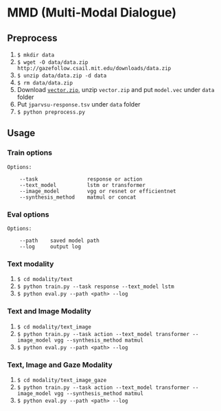 # MMD (Multi-Modal Dialogue) 

## Preprocess

1. `$ mkdir data`
2. `$ wget -O data/data.zip http://gazefollow.csail.mit.edu/downloads/data.zip`
3. `$ unzip data/data.zip -d data`
4. `$ rm data/data.zip`
5. Download [`vector.zip`](https://drive.google.com/open?id=0ByFQ96A4DgSPNFdleG1GaHcxQzA), unzip `vector.zip` and put `model.vec` under `data` folder
6. Put `jparvsu-response.tsv` under `data` folder
7. `$ python preprocess.py`

## Usage

### Train options
```
Options:

    --task                response or action
    --text_model          lstm or transformer
    --image_model         vgg or resnet or efficientnet
    --synthesis_method    matmul or concat
```

### Eval options
```
Options:

    --path    saved model path
    --log     output log
```

### Text modality

1. `$ cd modality/text`
2. `$ python train.py --task response --text_model lstm`
3. `$ python eval.py --path <path> --log`

### Text and Image Modality

1. `$ cd modality/text_image`
2. `$ python train.py --task action --text_model transformer --image_model vgg --synthesis_method matmul`
3. `$ python eval.py --path <path> --log`

### Text, Image and Gaze Modality

1. `$ cd modality/text_image_gaze`
2. `$ python train.py --task action --text_model transformer --image_model vgg --synthesis_method matmul`
3. `$ python eval.py --path <path> --log`
